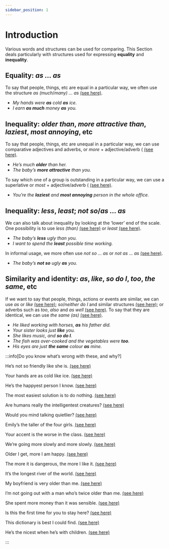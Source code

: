```yaml
---
sidebar_position: 1
---
```


# Introduction

Various words and structures can be used for comparing. This Section deals particularly with structures used for expressing **equality** and **inequality**.

## Equality: *as … as*

To say that people, things, etc are equal in a particular way, we often use the structure *as (much*/*many) … as* [(see here)](./as-as-as-much-many-as).

- *My hands were **as** cold **as** ice.*
- *I earn **as much** money **as** you.*

## Inequality: *older than*, *more attractive than*, *laziest*, *most annoying*, etc

To say that people, things, etc are unequal in a particular way, we can use comparative adjectives and adverbs, or *more* + adjective/adverb ( [(see here)](./comparative-and-superlative-adjectives).

- *He’s much **older** than her.*
- *The baby’s **more attractive** than you.*

To say which one of a group is outstanding in a particular way, we can use a superlative or *most* + adjective/adverb ( [(see here)](./comparative-and-superlative-adjectives).

- *You’re the **laziest** and **most annoying** person in the whole office.*

## Inequality: *less*, *least*; *not so*/*as … as*

We can also talk about inequality by looking at the ‘lower’ end of the scale. One possibility is to use *less (than)* [(see here)](./../determiners-quantifiers/less-and-fewer) or *least* [(see here)](./../determiners-quantifiers/least-and-fewest).

- *The baby’s **less** ugly than you.*
- *I want to spend the **least** possible time working.*

In informal usage, we more often use *not so … as* or *not as … as* [(see here)](./as-as-as-much-many-as).

- *The baby’s **not so** ugly **as** you.*

## Similarity and identity: *as*, *like*, *so do I*, *too*, *the same*, etc

If we want to say that people, things, actions or events are similar, we can use *as* or *like* [(see here)](./../../vocabulary/word-problems-from-a-to-z/like-and-as-similarity-function); *so*/*neither do I* and similar structures [(see here)](./../speech-and-spoken-exchanges/so-am-i-neither-do-they-etc); or adverbs such as *too*, *also* and *as well* [(see here)](./../../vocabulary/word-problems-from-a-to-z/also-as-well-and-too). To say that they are identical, we can use *the same (as)* [(see here)](./../../vocabulary/word-problems-from-a-to-z/the-same).

- *He liked working with horses, **as** his father did.*
- *Your sister looks just **like** you.*
- *She likes music, and **so do I**.*
- *The fish was over-cooked and the vegetables were **too**.*
- *His eyes are just **the same** colour **as** mine.*

:::info[Do you know what’s wrong with these, and why?]

He’s not so friendly like she is. [(see here)](./as-as-as-much-many-as#negative-structures)

Your hands are as cold like ice. [(see here)](./as-as-as-much-many-as#traditional-expressions-as-cold-as-ice)

He’s the happyest person I know. [(see here)](./comparative-and-superlative-adjectives#two-syllable-adjectives)

The most easiest solution is to do nothing. [(see here)](./comparative-and-superlative-adjectives#two-syllable-adjectives)

Are humans really the intelligentest creatures? [(see here)](./comparative-and-superlative-adjectives#longer-adjectives)

Would you mind talking quietlier? [(see here)](./comparative-and-superlative-adverbs)

Emily’s the taller of the four girls. [(see here)](./using-comparatives-and-superlatives#the-difference-between-comparatives-and-superlatives)

Your accent is the worse in the class. [(see here)](./using-comparatives-and-superlatives#the-difference-between-comparatives-and-superlatives)

We’re going more slowly and more slowly. [(see here)](./using-comparatives-and-superlatives#double-comparatives-fatter-and-fatter-more-and-more-slowly)

Older I get, more I am happy. [(see here)](./using-comparatives-and-superlatives#the--the-)

The more it is dangerous, the more I like it. [(see here)](./using-comparatives-and-superlatives#the--the-)

It’s the longest river of the world. [(see here)](./using-comparatives-and-superlatives#the-happiest-man-in-the-world)

My boyfriend is very older than me. [(see here)](./much-older-by-far-the-oldest-etc#much-far-etc-with-comparatives)

I’m not going out with a man who’s twice older than me. [(see here)](./comparison-advanced-points#three-times-er-etc)

She spent more money than it was sensible. [(see here)](./comparison-advanced-points#words-left-out-after-than)

Is this the first time for you to stay here? [(see here)](./comparison-advanced-points#the-youngest-person-to-)

This dictionary is best I could find. [(see here)](./comparison-advanced-points#superlatives-with-or-without-the)

He’s the nicest when he’s with children. [(see here)](./comparison-advanced-points#superlatives-with-or-without-the)

:::
